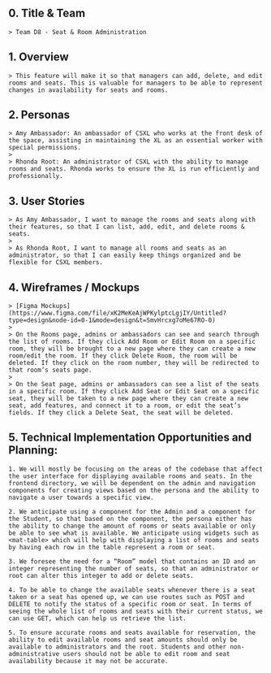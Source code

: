 ## 0. Title & Team

    > Team D8 - Seat & Room Administration

## 1. Overview

    > This feature will make it so that managers can add, delete, and edit rooms and seats. This is valuable for managers to be able to represent changes in availability for seats and rooms.

## 2. Personas

    > Amy Ambassador: An ambassador of CSXL who works at the front desk of the space, assisting in maintaining the XL as an essential worker with special permissions.
    >
    > Rhonda Root: An administrator of CSXL with the ability to manage rooms and seats. Rhonda works to ensure the XL is run efficiently and professionally.

## 3. User Stories

    > As Amy Ambassador, I want to manage the rooms and seats along with their features, so that I can list, add, edit, and delete rooms & seats.
    >
    > As Rhonda Root, I want to manage all rooms and seats as an administrator, so that I can easily keep things organized and be flexible for CSXL members.

## 4. Wireframes / Mockups

    > [Figma Mockups](https://www.figma.com/file/xK2MeKeAjWPKylptcLgjIY/Untitled?type=design&node-id=0-1&mode=design&t=SmvHrcxg7oMe67RO-0)
    >
    > On the Rooms page, admins or ambassadors can see and search through the list of rooms. If they click Add Room or Edit Room on a specific room, they will be brought to a new page where they can create a new room/edit the room. If they click Delete Room, the room will be deleted. If they click on the room number, they will be redirected to that room’s seats page.
    >
    > On the Seat page, admins or ambassadors can see a list of the seats in a specific room. If they click Add Seat or Edit Seat on a specific seat, they will be taken to a new page where they can create a new seat, add features, and connect it to a room, or edit the seat’s fields. If they click a Delete Seat, the seat will be deleted.

## 5. Technical Implementation Opportunities and Planning:

    1. We will mostly be focusing on the areas of the codebase that affect the user interface for displaying available rooms and seats. In the frontend directory, we will be dependent on the admin and navigation components for creating views based on the persona and the ability to navigate a user towards a specific view.

    2. We anticipate using a component for the Admin and a component for the Student, so that based on the component, the persona either has the ability to change the amount of rooms or seats available or only be able to see what is available. We anticipate using widgets such as <mat-table> which will help with displaying a list of rooms and seats by having each row in the table represent a room or seat.

    3. We foresee the need for a “Room” model that contains an ID and an integer representing the number of seats, so that an administrator or root can alter this integer to add or delete seats.

    4. To be able to change the available seats whenever there is a seat taken or a seat has opened up, we can use routes such as POST and DELETE to notify the status of a specific room or seat. In terms of seeing the whole list of rooms and seats with their current status, we can use GET, which can help us retrieve the list.

    5. To ensure accurate rooms and seats available for reservation, the ability to edit available rooms and seat amounts should only be available to administrators and the root. Students and other non-administrative users should not be able to edit room and seat availability because it may not be accurate.
